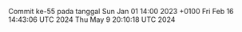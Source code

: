 Commit ke-55 pada tanggal Sun Jan 01 14:00 2023 +0100
Fri Feb 16 14:43:06 UTC 2024
Thu May  9 20:10:18 UTC 2024
